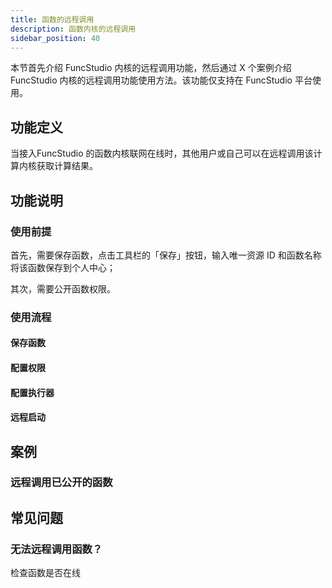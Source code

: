 ```yaml
---
title: 函数的远程调用
description: 函数内核的远程调用
sidebar_position: 40
---
```


本节首先介绍 FuncStudio 内核的远程调用功能，然后通过 X 个案例介绍 FuncStudio 内核的远程调用功能使用方法。该功能仅支持在 FuncStudio 平台使用。

## 功能定义

当接入FuncStudio 的函数内核联网在线时，其他用户或自己可以在远程调用该计算内核获取计算结果。

## 功能说明

### 使用前提

首先，需要保存函数，点击工具栏的「保存」按钮，输入唯一资源 ID 和函数名称将该函数保存到个人中心；

其次，需要公开函数权限。

### 使用流程

#### 保存函数

#### 配置权限

#### 配置执行器

#### 远程启动

## 案例

### 远程调用已公开的函数

## 常见问题

### 无法远程调用函数？

检查函数是否在线